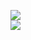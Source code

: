[![](https://img.shields.io/badge/Made%20With-Github%20Spray-lightgrey.svg?style=for-the-badge&logo=github)](https://github.com/Annihil/github-spray#20044)  
[![](https://i.imgur.com/2DrTn0Z.gif)](https://github.com/Annihil/github-spray)